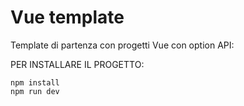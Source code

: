 # Vue template

Template di partenza con progetti Vue con option API:

PER INSTALLARE IL PROGETTO:
```
npm install
npm run dev
```
